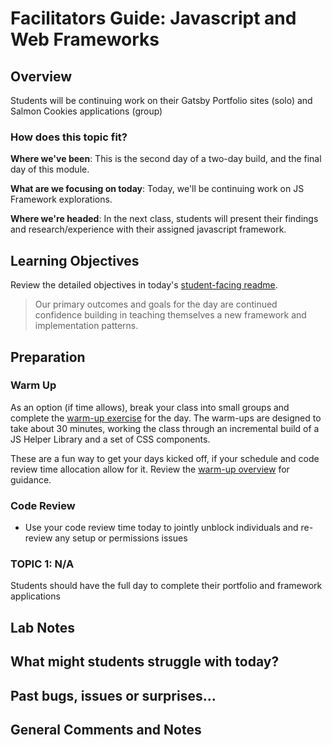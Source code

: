 # Facilitators Guide: Javascript and Web Frameworks

## Overview

Students will be continuing work on their Gatsby Portfolio sites (solo) and Salmon Cookies applications (group)

### How does this topic fit?

**Where we've been**:
This is the second day of a two-day build, and the final day of this module.

**What are we focusing on today**:
Today, we'll be continuing work on JS Framework explorations.

**Where we're headed**:
In the next class, students will present their findings and research/experience with their assigned javascript framework.

## Learning Objectives

Review the detailed objectives in today's [student-facing readme](../README.md).

> Our primary outcomes and goals for the day are continued confidence building in teaching themselves a new framework and implementation patterns.

## Preparation

### Warm Up

As an option (if time allows), break your class into small groups and complete the [warm-up exercise](../warm-up/README.md) for the day. The warm-ups are designed to take about 30 minutes, working the class through an incremental build of a JS Helper Library and a set of CSS components.

These are a fun way to get your days kicked off, if your schedule and code review time allocation allow for it. Review the [warm-up overview](../../warm-ups/README.md) for guidance.

### Code Review

- Use your code review time today to jointly unblock individuals and re-review any setup or permissions issues

### TOPIC 1: N/A

Students should have the full day to complete their portfolio and framework applications

## Lab Notes

## What might students struggle with today?

## Past bugs, issues or surprises...

## General Comments and Notes
